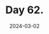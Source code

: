---
title: Day 62.
description: ...where Al clears up a misunderstanding with an old friend, and played Jackbox.
date: 2024-03-02
draft: true
tags: 
  - Daily
  - March 2024
---